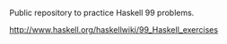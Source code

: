 Public repository to practice Haskell 99 problems.

http://www.haskell.org/haskellwiki/99_Haskell_exercises